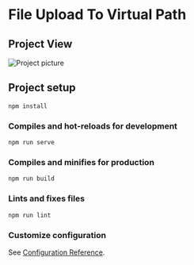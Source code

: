 # File Upload To Virtual Path

## Project View

![Project picture](https://github.com/afatih/FileUploadVirtualPath_UIWithVue/blob/master/ss/vue1.png)

## Project setup
```
npm install
```

### Compiles and hot-reloads for development
```
npm run serve
```

### Compiles and minifies for production
```
npm run build
```

### Lints and fixes files
```
npm run lint
```

### Customize configuration
See [Configuration Reference](https://cli.vuejs.org/config/).
